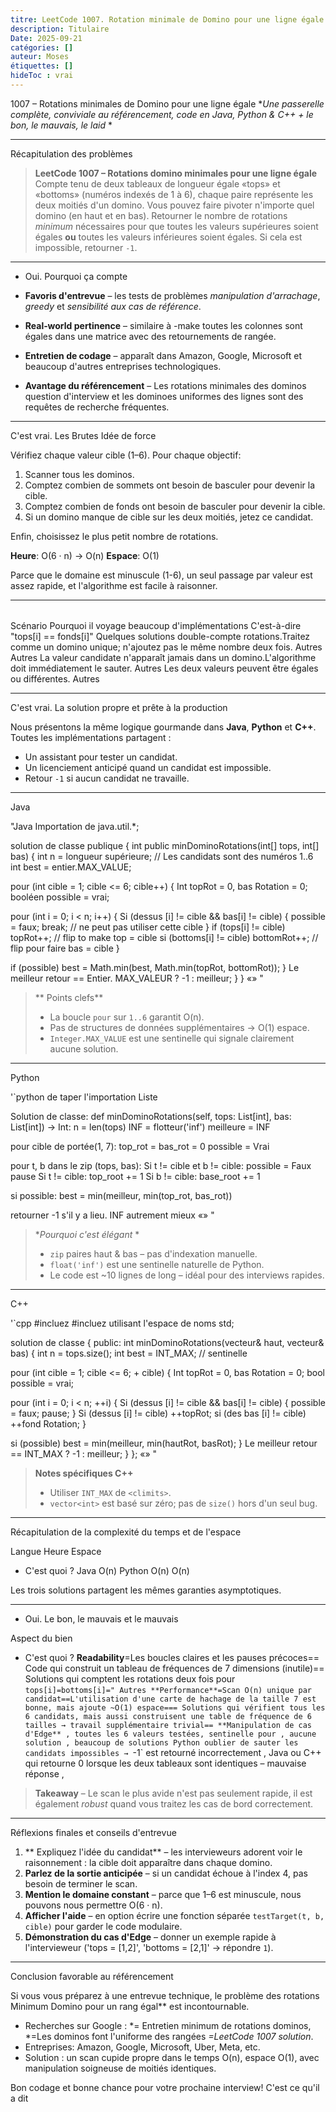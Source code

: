 ```yaml
---
titre: LeetCode 1007. Rotation minimale de Domino pour une ligne égale -
description: Titulaire
Date: 2025-09-21
catégories: []
auteur: Moses
étiquettes: []
hideToc : vrai
---
```

1007 – Rotations minimales de Domino pour une ligne égale
**Une passerelle complète, conviviale au référencement, code en Java, Python & C++ + le bon, le mauvais, le laid* *

---

Récapitulation des problèmes

> **LeetCode 1007 – Rotations domino minimales pour une ligne égale**
> Compte tenu de deux tableaux de longueur égale «tops» et «bottoms» (numéros indexés de 1 à 6), chaque paire représente les deux moitiés d'un domino.
> Vous pouvez faire pivoter n'importe quel domino (en haut et en bas).
> Retourner le nombre de rotations *minimum* nécessaires pour que toutes les valeurs supérieures soient égales **ou** toutes les valeurs inférieures soient égales.
> Si cela est impossible, retourner `-1`.

---

- Oui. Pourquoi ça compte

- **Favoris d'entrevue** – les tests de problèmes *manipulation d'arrachage*, *greedy* et *sensibilité aux cas de référence*.
- **Real‐world pertinence** – similaire à -make toutes les colonnes sont égales dans une matrice avec des retournements de rangée.
- **Entretien de codage** – apparaît dans Amazon, Google, Microsoft et beaucoup d'autres entreprises technologiques.
- **Avantage du référencement** – Les rotations minimales des dominos question d'interview et les dominoes uniformes des lignes sont des requêtes de recherche fréquentes.

---

C'est vrai. Les Brutes Idée de force

Vérifiez chaque valeur cible (1–6).
Pour chaque objectif:

1. Scanner tous les dominos.
2. Comptez combien de sommets ont besoin de basculer pour devenir la cible.
3. Comptez combien de fonds ont besoin de basculer pour devenir la cible.
4. Si un domino manque de cible sur les deux moitiés, jetez ce candidat.

Enfin, choisissez le plus petit nombre de rotations.

**Heure**: O(6 · n) → O(n)
**Espace**: O(1)

Parce que le domaine est minuscule (1-6), un seul passage par valeur est assez rapide, et l'algorithme est facile à raisonner.

---

######

Scénario Pourquoi il voyage beaucoup d'implémentations
C'est-à-dire
"tops[i] == fonds[i]" Quelques solutions double-compte rotations.Traitez comme un domino unique; n'ajoutez pas le même nombre deux fois. Autres
Autres La valeur candidate n'apparaît jamais dans un domino.L'algorithme doit immédiatement le sauter. Autres
Les deux valeurs peuvent être égales ou différentes. Autres

---

C'est vrai. La solution propre et prête à la production

Nous présentons la même logique gourmande dans **Java**, **Python** et **C++**. Toutes les implémentations partagent :

- Un assistant pour tester un candidat.
- Un licenciement anticipé quand un candidat est impossible.
- Retour `-1` si aucun candidat ne travaille.

---

Java

"Java
Importation de java.util.*;

solution de classe publique {
int public minDominoRotations(int[] tops, int[] bas) {
int n = longueur supérieure;
// Les candidats sont des numéros 1..6
int best = entier.MAX_VALUE;

pour (int cible = 1; cible <= 6; cible++) {
Int topRot = 0, bas Rotation = 0;
booléen possible = vrai;

pour (int i = 0; i < n; i++) {
Si (dessus [i] != cible && bas[i] != cible) {
possible = faux;
break; // ne peut pas utiliser cette cible
}
if (tops[i] != cible) topRot++; // flip to make top = cible
si (bottoms[i] != cible) bottomRot++; // flip pour faire bas = cible
}

if (possible) best = Math.min(best, Math.min(topRot, bottomRot));
}
Le meilleur retour == Entier. MAX_VALEUR ? -1 : meilleur;
}
}
«» "

> ** Points clefs**
> * La boucle `pour` sur `1..6` garantit O(n).
> * Pas de structures de données supplémentaires → O(1) espace.
> * `Integer.MAX_VALUE` est une sentinelle qui signale clairement aucune solution.

---

Python

'`python
de taper l'importation Liste

Solution de classe:
def minDominoRotations(self, tops: List[int], bas: List[int]) -> Int:
n = len(tops)
INF = flotteur('inf')
meilleure = INF

pour cible de portée(1, 7):
top_rot = bas_rot = 0
possible = Vrai

pour t, b dans le zip (tops, bas):
Si t != cible et b != cible:
possible = Faux
pause
Si t != cible:
top_root += 1
Si b != cible:
base_root += 1

si possible:
best = min(meilleur, min(top_rot, bas_rot))

retourner -1 s'il y a lieu. INF autrement mieux
«» "

> **Pourquoi c'est élégant* *
> * `zip` paires haut & bas – pas d'indexation manuelle.
> * `float('inf')` est une sentinelle naturelle de Python.
> * Le code est ~10 lignes de long – idéal pour des interviews rapides.

---

C++

'`cpp
#incluez <vecteur>
#incluez <algorithme>
utilisant l'espace de noms std;

solution de classe {
public:
int minDominoRotations(vecteur<int>& haut, vecteur<int>& bas) {
int n = tops.size();
int best = INT_MAX; // sentinelle

pour (int cible = 1; cible <= 6; + cible) {
Int topRot = 0, bas Rotation = 0;
bool possible = vrai;

pour (int i = 0; i < n; ++i) {
Si (dessus [i] != cible && bas[i] != cible) {
possible = faux;
pause;
}
Si (dessus [i] != cible) ++topRot;
si (des bas [i] != cible) ++fond Rotation;
}

si (possible)
best = min(meilleur, min(hautRot, basRot);
}
Le meilleur retour == INT_MAX ? -1 : meilleur;
}
};
«» "

> **Notes spécifiques C++**
> * Utiliser `INT_MAX` de `<climits>`.
> * `vector<int>` est basé sur zéro; pas de `size()` hors d'un seul bug.

---

Récapitulation de la complexité du temps et de l'espace

Langue Heure Espace
- C'est quoi ?
Java O(n)
Python O(n)
O(n)

Les trois solutions partagent les mêmes garanties asymptotiques.

---

- Oui. Le bon, le mauvais et le mauvais

Aspect du bien
- C'est quoi ?
**Readability**=Les boucles claires et les pauses précoces== Code qui construit un tableau de fréquences de 7 dimensions (inutile)== Solutions qui comptent les rotations deux fois pour `tops[i]=bottoms[i]=" Autres
**Performance**=Scan O(n) unique par candidat==L'utilisation d'une carte de hachage de la taille 7 est bonne, mais ajoute ~O(1) espace=== Solutions qui vérifient tous les 6 candidats, mais aussi construisent une table de fréquence de 6 tailles → travail supplémentaire trivial==
**Manipulation de cas d'Edge** , toutes les 6 valeurs testées, sentinelle pour , aucune solution , beaucoup de solutions Python oublier de sauter les candidats impossibles → `-1` est retourné incorrectement , Java ou C++ qui retourne 0 lorsque les deux tableaux sont identiques – mauvaise réponse ,

> **Takeaway** – Le scan le plus avide n'est pas seulement rapide, il est également *robust* quand vous traitez les cas de bord correctement.

---

Réflexions finales et conseils d'entrevue

1. ** Expliquez l'idée du candidat** – les intervieweurs adorent voir le raisonnement : la cible doit apparaître dans chaque domino.
2. **Parlez de la sortie anticipée** – si un candidat échoue à l'index 4, pas besoin de terminer le scan.
3. **Mention le domaine constant** – parce que 1–6 est minuscule, nous pouvons nous permettre O(6 · n).
4. **Afficher l'aide** – en option écrire une fonction séparée `testTarget(t, b, cible)` pour garder le code modulaire.
5. **Démonstration du cas d'Edge** – donner un exemple rapide à l'intervieweur ('tops = [1,2]', 'bottoms = [2,1]' → répondre `1`).

---

Conclusion favorable au référencement

Si vous vous préparez à une entrevue technique, le problème des rotations Minimum Domino pour un rang égal** est incontournable.
- Recherches sur Google : *= Entretien minimum de rotations dominos, *=Les dominos font l'uniforme des rangées *=LeetCode 1007 solution*.
- Entreprises: Amazon, Google, Microsoft, Uber, Meta, etc.
- Solution : un scan cupide propre dans le temps O(n), espace O(1), avec manipulation soigneuse de moitiés identiques.

Bon codage et bonne chance pour votre prochaine interview! C'est ce qu'il a dit